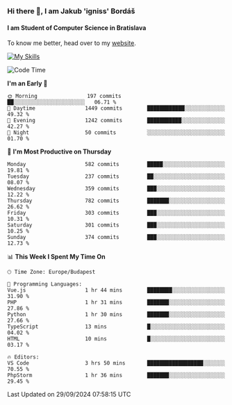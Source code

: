 ### Hi there 👋, I am Jakub 'igniss' Bordáš

#### I am Student of Computer Science in Bratislava
To know me better, head over to my [website](https://bordas.sk).

[![My Skills](https://skillicons.dev/icons?i=js,html,css,figma,svelte,java,kotlin,python,postgresql,typescript,nest,nodejs)](https://bordas.sk)


<!--START_SECTION:waka-->
![Code Time](http://img.shields.io/badge/Code%20Time-1%2C531%20hrs%2059%20mins-blue)

**I'm an Early 🐤** 

```text
🌞 Morning                197 commits         ██░░░░░░░░░░░░░░░░░░░░░░░   06.71 % 
🌆 Daytime                1449 commits        ████████████░░░░░░░░░░░░░   49.32 % 
🌃 Evening                1242 commits        ███████████░░░░░░░░░░░░░░   42.27 % 
🌙 Night                  50 commits          ░░░░░░░░░░░░░░░░░░░░░░░░░   01.70 % 
```
📅 **I'm Most Productive on Thursday** 

```text
Monday                   582 commits         █████░░░░░░░░░░░░░░░░░░░░   19.81 % 
Tuesday                  237 commits         ██░░░░░░░░░░░░░░░░░░░░░░░   08.07 % 
Wednesday                359 commits         ███░░░░░░░░░░░░░░░░░░░░░░   12.22 % 
Thursday                 782 commits         ███████░░░░░░░░░░░░░░░░░░   26.62 % 
Friday                   303 commits         ███░░░░░░░░░░░░░░░░░░░░░░   10.31 % 
Saturday                 301 commits         ███░░░░░░░░░░░░░░░░░░░░░░   10.25 % 
Sunday                   374 commits         ███░░░░░░░░░░░░░░░░░░░░░░   12.73 % 
```


📊 **This Week I Spent My Time On** 

```text
🕑︎ Time Zone: Europe/Budapest

💬 Programming Languages: 
Vue.js                   1 hr 44 mins        ████████░░░░░░░░░░░░░░░░░   31.90 % 
PHP                      1 hr 31 mins        ███████░░░░░░░░░░░░░░░░░░   27.86 % 
Python                   1 hr 30 mins        ███████░░░░░░░░░░░░░░░░░░   27.66 % 
TypeScript               13 mins             █░░░░░░░░░░░░░░░░░░░░░░░░   04.02 % 
HTML                     10 mins             █░░░░░░░░░░░░░░░░░░░░░░░░   03.17 % 

🔥 Editors: 
VS Code                  3 hrs 50 mins       ██████████████████░░░░░░░   70.55 % 
PhpStorm                 1 hr 36 mins        ███████░░░░░░░░░░░░░░░░░░   29.45 % 
```


 Last Updated on 29/09/2024 07:58:15 UTC
<!--END_SECTION:waka-->
